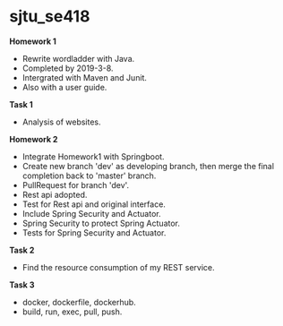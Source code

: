 # sjtu_se418

**Homework 1**
- Rewrite wordladder with Java.
- Completed by 2019-3-8.
- Intergrated with Maven and Junit.
- Also with a user guide.

**Task 1**
- Analysis of websites.

**Homework 2**
- Integrate Homework1 with Springboot.
- Create new branch 'dev' as developing branch, then merge the final completion back to 'master' branch.
- PullRequest for branch 'dev'.
- Rest api adopted.
- Test for Rest api and original interface.
- Include Spring Security and Actuator.
- Spring Security to protect Spring Actuator.
- Tests for Spring Security and Actuator.

**Task 2**
- Find the resource consumption of my REST service.

**Task 3**
- docker, dockerfile, dockerhub.
- build, run, exec, pull, push.
